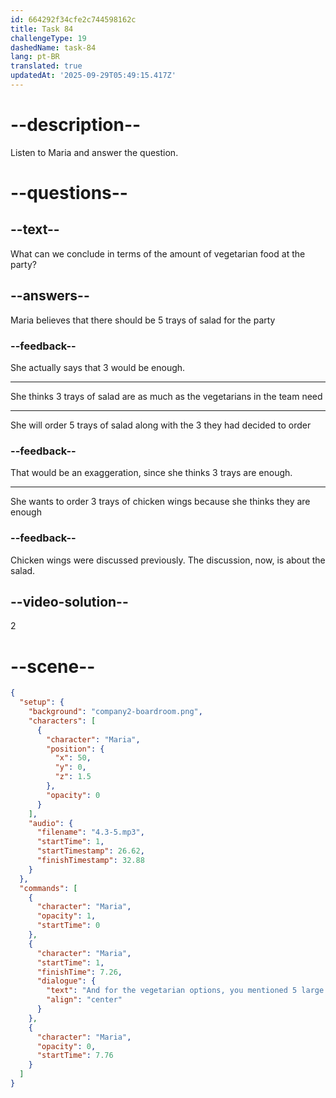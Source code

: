 ```yaml
---
id: 664292f34cfe2c744598162c
title: Task 84
challengeType: 19
dashedName: task-84
lang: pt-BR
translated: true
updatedAt: '2025-09-29T05:49:15.417Z'
---
```


<!-- (Audio) Maria: And for the vegetarian options, you mentioned 5 large trays of salad, but I think 3 large trays is enough. -->

# --description--

Listen to Maria and answer the question.

# --questions--

## --text--

What can we conclude in terms of the amount of vegetarian food at the party?

## --answers--

Maria believes that there should be 5 trays of salad for the party

### --feedback--

She actually says that 3 would be enough.

---

She thinks 3 trays of salad are as much as the vegetarians in the team need

---

She will order 5 trays of salad along with the 3 they had decided to order

### --feedback--

That would be an exaggeration, since she thinks 3 trays are enough.

---

She wants to order 3 trays of chicken wings because she thinks they are enough

### --feedback--

Chicken wings were discussed previously. The discussion, now, is about the salad.

## --video-solution--

2

# --scene--

```json
{
  "setup": {
    "background": "company2-boardroom.png",
    "characters": [
      {
        "character": "Maria",
        "position": {
          "x": 50,
          "y": 0,
          "z": 1.5
        },
        "opacity": 0
      }
    ],
    "audio": {
      "filename": "4.3-5.mp3",
      "startTime": 1,
      "startTimestamp": 26.62,
      "finishTimestamp": 32.88
    }
  },
  "commands": [
    {
      "character": "Maria",
      "opacity": 1,
      "startTime": 0
    },
    {
      "character": "Maria",
      "startTime": 1,
      "finishTime": 7.26,
      "dialogue": {
        "text": "And for the vegetarian options, you mentioned 5 large trays of salad, but I think 3 large trays is enough.",
        "align": "center"
      }
    },
    {
      "character": "Maria",
      "opacity": 0,
      "startTime": 7.76
    }
  ]
}
```
